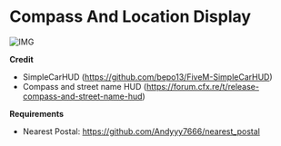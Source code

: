 # Compass And Location Display

![IMG](https://i.imgur.com/KcOcx0j.png "IMG")

**Credit**
* SimpleCarHUD (https://github.com/bepo13/FiveM-SimpleCarHUD)
* Compass and street name HUD (https://forum.cfx.re/t/release-compass-and-street-name-hud)

**Requirements**
* Nearest Postal: https://github.com/Andyyy7666/nearest_postal
